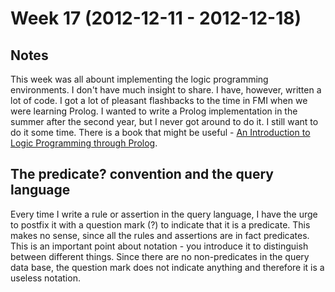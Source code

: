 # Week 17 (2012-12-11 - 2012-12-18)

## Notes

This week was all abount implementing the logic programming environments. I don't have much insight to share. I have, however, written a lot of code. I got a lot of pleasant flashbacks to the time in FMI when we were learning Prolog. I wanted to write a Prolog implementation in the summer after the second year, but I never got around to do it. I still want to do it some time. There is a book that might be useful - [An Introduction to Logic Programming through Prolog][logic-programming].

[logic-programming]: http://spivey.oriel.ox.ac.uk/corner/Logic_Programming

## The predicate? convention and the query language

Every time I write a rule or assertion in the query language, I have the urge to postfix it with a question mark (?) to indicate that it is a predicate. This makes no sense, since all the rules and assertions are in fact predicates. This is an important point about notation - you introduce it to distinguish between different things. Since there are no non-predicates in the query data base, the question mark does not indicate anything and therefore it is a useless notation.
